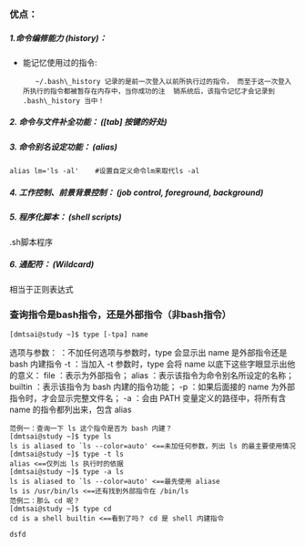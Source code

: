 ### 优点：

##### 1.命令编修能力 \(history\)：

* 能记忆使用过的指令:

  ```
     ~/.bash\_history 记录的是前一次登入以前所执行过的指令， 而至于这一次登入所执行的指令都被暂存在内存中，当你成功的注  销系统后，该指令记忆才会记录到 .bash\_history 当中！
  ```

##### 2. 命令与文件补全功能： \(\[tab\] 按键的好处\)

##### 3. 命令别名设定功能： \(alias\)

```
alias lm='ls -al'    #设置自定义命令lm来取代ls -al
```

##### 4. 工作控制、前景背景控制： \(job control, foreground, background\)

##### 5. 程序化脚本： \(shell scripts\)

.sh脚本程序

##### 6. 通配符： \(Wildcard\)

相当于正则表达式

### 查询指令是bash指令，还是外部指令（非bash指令）

```
[dmtsai@study ~]$ type [-tpa] name
```

选项与参数：
 ：不加任何选项与参数时，type 会显示出 name 是外部指令还是 bash 内建指令
-t ：当加入 -t 参数时，type 会将 name 以底下这些字眼显示出他的意义：
 file ：表示为外部指令；
 alias ：表示该指令为命令别名所设定的名称；
 builtin ：表示该指令为 bash 内建的指令功能；
-p ：如果后面接的 name 为外部指令时，才会显示完整文件名；
-a ：会由 PATH 变量定义的路径中，将所有含 name 的指令都列出来，包含 alias

```
范例一：查询一下 ls 这个指令是否为 bash 内建？
[dmtsai@study ~]$ type ls
ls is aliased to `ls --color=auto' <==未加任何参数，列出 ls 的最主要使用情况
[dmtsai@study ~]$ type -t ls
alias <==仅列出 ls 执行时的依据
[dmtsai@study ~]$ type -a ls
ls is aliased to `ls --color=auto' <==最先使用 aliase
ls is /usr/bin/ls <==还有找到外部指令在 /bin/ls
范例二：那么 cd 呢？
[dmtsai@study ~]$ type cd
cd is a shell builtin <==看到了吗？ cd 是 shell 内建指令
```

```
dsfd
```

